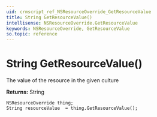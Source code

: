 ```yaml
---
uid: crmscript_ref_NSResourceOverride_GetResourceValue
title: String GetResourceValue()
intellisense: NSResourceOverride.GetResourceValue
keywords: NSResourceOverride, GetResourceValue
so.topic: reference
---
```


# String GetResourceValue()

The value of the resource in the given culture

**Returns:** String

```crmscript
NSResourceOverride thing;
String resourceValue  = thing.GetResourceValue();
```

